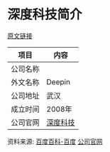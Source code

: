 # 深度科技简介

[原文链接]()

|项目|内容|
|-----|-----|
|公司名称||
|外文名称|Deepin|
|公司地址|武汉|
|成立时间|2008年|
|公司官网|[深度科技](https://www.deepin.com/)|

资料来源: 
[百度百科-百度]()
[公司官网](https://www.deepin.com/%e5%85%b3%e4%ba%8e%e6%b7%b1%e5%ba%a6/%e5%8f%91%e5%b1%95%e5%8e%86%e7%a8%8b)
